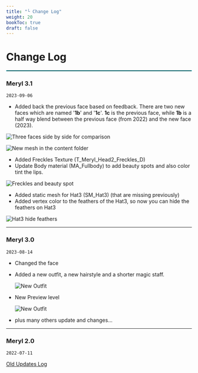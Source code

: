 ```yaml
---
title: "└ Change Log"
weight: 20
bookToc: true
draft: false
---
```


Change Log
===========

<hr style="border: 1px solid #44c0c9;">


### Meryl 3.1

`2023-09-06`

 * Added back the previous face based on feedback. There are two new faces which are named '**1b**' and '**1c**'. **1c** is the previous face, while **1b** is a half way blend between the previous face (from 2022) and the new face (2023).
  
  ![Three faces side by side for comparison](../img/changelog/2023-09-06/three-faces.jpg)
  
  ![New mesh in the content folder](../img/changelog/2023-09-06/new-mesh-in-content.jpg)

 * Added Freckles Texture (T_Meryl_Head2_Freckles_D)
 * Update Body material (MA_Fullbody) to add beauty spots and also color tint the lips.

  ![Freckles and beauty spot](../img/changelog/2023-09-06/freckles-and-beauty-spot.jpg)

 * Added static mesh for Hat3 (SM_Hat3) (that are missing previously)
 * Added vertex color to the feathers of the Hat3, so now you can hide the feathers on Hat3

  ![Hat3 hide feathers](../img/changelog/2023-09-06/hat3-hide-feathers.jpg)

---

### Meryl 3.0

`2023-08-14`

* Changed the face
* Added a new outfit, a new hairstyle and a shorter magic staff.

  ![New Outfit](../img/changelog/2023-08-14/new-outfit.jpg)

* New Preview level

  ![New Outfit](../img/changelog/2023-08-14/new-preview-level.jpg)

* plus many others update and changes...

---

### Meryl 2.0

`2022-07-11`

[Old Updates Log](https://unreal-meryl.readthedocs.io/en/latest/updates-log.html)
